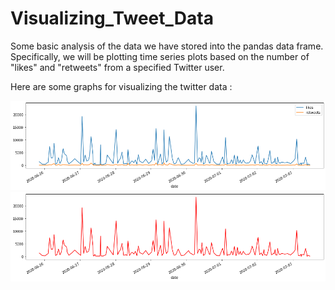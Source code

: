 # Visualizing_Tweet_Data
Some basic analysis of the data we have stored into the pandas data frame. Specifically, we will be plotting time series plots based on the number of "likes" and "retweets" from a specified Twitter user. 

Here are some graphs for visualizing the twitter data :

<img src  = "layered_time_series.png">
<img src  = "no_of_likes_per_tweet.png">
<img src  = "">
